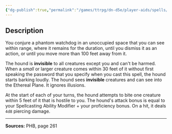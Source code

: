 ```yaml
---
{"dg-publish":true,"permalink":"/games/ttrpg/dn-d5e/player-aids/spells/level-4/mordenkainen-s-faithful-hound/","tags":["TTRPG/DND/5e","verbal","somatic","material"]}
---
```



## Description
You conjure a phantom watchdog in an unoccupied space that you can see within range, where it remains for the duration, until you dismiss it as an action, or until you move more than 100 feet away from it.

The hound is **invisible** to all creatures except you and can't be harmed.
When a *small* or larger creature comes within 30 feet of it without first speaking the password that you specify when you cast this spell, the hound starts barking loudly.
The hound sees **invisible** creatures and can see into the Ethereal Plane.
It ignores illusions.

At the start of each of your turns, the hound attempts to bite one creature within 5 feet of it that is hostile to you.
The hound's attack bonus is equal to your Spellcasting Ability Modifier + your proficiency bonus.
On a hit, it deals `4d8` piercing damage.

---

**Sources:** PHB, page 261
